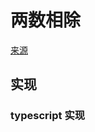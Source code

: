 # 两数相除
[来源](https://leetcode.cn/problems/divide-two-integers/)

## 实现

### typescript 实现
```typescript

```
